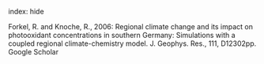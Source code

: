 index: hide

<div class="Citation">

  <div class="Citation-body">
    <div class="Citation-text">Forkel, R. and Knoche, R., 2006: Regional climate change and its impact on photooxidant concentrations in southern Germany: Simulations with a coupled regional climate-chemistry model. <span class="Article-journal">J. Geophys. Res., </span><span class="Article-volume">111, </span>D12302pp.</div>
    <div class="Citation-links">
      <div class="CitationLink" data-href="https://scholar.google.com/scholar?q=Regional+climate+change+and+its+impact+on+photooxidant+concentrations+in+southern+Germany%3A+Simulations+with+a+coupled+regional+climate-chemistry+model">
        <div class="CitationLink-icon CitationLink-Scholar"></div>
        <div class="CitationLink-text">Google Scholar</div>
      </div>
    </div>
  </div>
</div>


<div class="Citation-copy">

</div>
